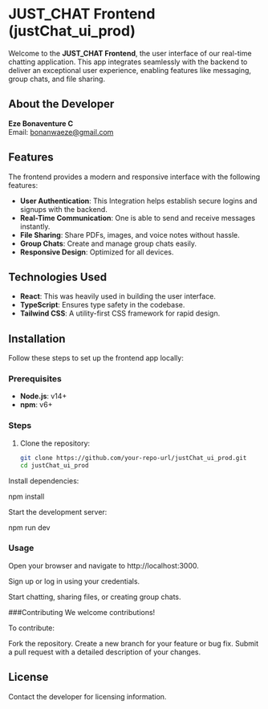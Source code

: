 # JUST_CHAT Frontend (justChat_ui_prod)

Welcome to the **JUST_CHAT Frontend**, the user interface of our real-time chatting application. This app integrates seamlessly with the backend to deliver an exceptional user experience, enabling features like messaging, group chats, and file sharing.

## About the Developer
**Eze Bonaventure C**  
Email: bonanwaeze@gmail.com  

## Features
The frontend provides a modern and responsive interface with the following features:
- **User Authentication**: This Integration helps establish secure logins and signups with the backend.
- **Real-Time Communication**: One is able to send and receive messages instantly.
- **File Sharing**: Share PDFs, images, and voice notes without hassle.
- **Group Chats**: Create and manage group chats easily.
- **Responsive Design**: Optimized for all devices.

## Technologies Used
- **React**: This was heavily used in building the user interface.
- **TypeScript**: Ensures type safety in the codebase.
- **Tailwind CSS**: A utility-first CSS framework for rapid design.

## Installation
Follow these steps to set up the frontend app locally:

### Prerequisites
- **Node.js**: v14+
- **npm**: v6+

### Steps
1. Clone the repository:
   ```bash
   git clone https://github.com/your-repo-url/justChat_ui_prod.git
   cd justChat_ui_prod

Install dependencies:

npm install


Start the development server:

npm run dev

### Usage

Open your browser and navigate to http://localhost:3000.

Sign up or log in using your credentials.

Start chatting, sharing files, or creating group chats.

###Contributing
We welcome contributions! 

To contribute:

Fork the repository.
Create a new branch for your feature or bug fix.
Submit a pull request with a detailed description of your changes.
## License
Contact the developer for licensing information.